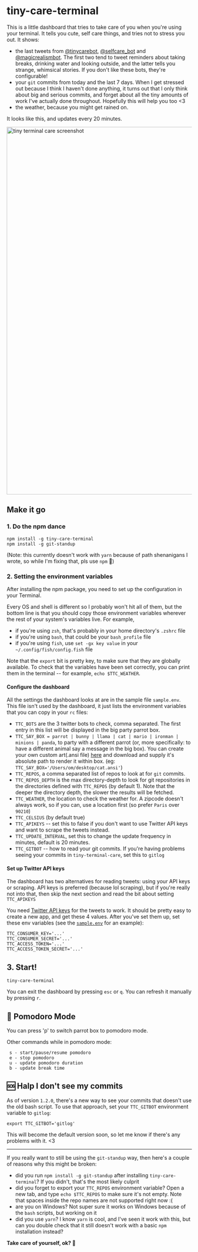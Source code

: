 # tiny-care-terminal
This is a little dashboard that tries to take care of you when you're using your terminal.
It tells you cute, self care things, and tries not to stress you out. It shows:
- the last tweets from [@tinycarebot](https://twitter.com/tinycarebot),
[@selfcare_bot](https://twitter.com/selfcare_bot) and
[@magicrealismbot](https://twitter.com/magicrealismbot). The first two tend
to tweet reminders about taking breaks, drinking water and looking outside, and the latter
tells you strange, whimsical stories. If you don't like these bots,
they're configurable!
- your `git` commits from today and the last 7 days. When I get stressed out
because I think I haven't done anything, it turns out that I only think about
big and serious commits, and forget about all the tiny amounts of work I've
actually done throughout. Hopefully this will help you too <3
- the weather, because you might get rained on.

It looks like this, and updates every 20 minutes.

<img width="1000" alt="tiny terminal care screenshot" src="https://cloud.githubusercontent.com/assets/1369170/25066240/adc3b1ac-21d5-11e7-9811-508b6bcfcc89.png">

## Make it go

### 1. Do the npm dance

```
npm install -g tiny-care-terminal
npm install -g git-standup
```
(Note: this currently doesn't work with `yarn` because of path shenanigans I wrote, so while I'm fixing that, pls use `npm` 🙏)

### 2. Setting the environment variables

After installing the npm package, you need to set up the configuration in your Terminal.

Every OS and shell is different so I probably won't hit all of them, but the bottom line is that
you should copy those environment variables wherever the rest of your system's variables live.
For example,
- if you're using `zsh`, that's probably in your home directory's `.zshrc` file
- if you're using `bash`, that could be your `bash_profile` file
- if you're using `fish`, use `set -gx key value` in your `~/.config/fish/config.fish` file

Note that the `export` bit is pretty key, to make sure that they are globally available. To check that the
variables have been set correctly, you can print them in the terminal -- for example, `echo $TTC_WEATHER`.

#### Configure the dashboard

All the settings the dashboard looks at are in the sample file `sample.env`. This file isn't used by the dashboard, it just
lists the environment variables that you can copy in your `rc` files:
  - `TTC_BOTS` are the 3 twitter bots to check, comma separated. The first entry
  in this list will be displayed in the big party parrot box.
  - `TTC_SAY_BOX = parrot | bunny | llama | cat | mario | ironman | minions | panda`, to party with a different parrot (or,
    more specifically: to have a different animal say a message in the big box). You can create your own custom art(.ansi file) [here](https://gauravchl.github.io/ansi-art/webapp/) and download and supply it's absolute path to render it within box. (eg: `TTC_SAY_BOX='/Users/om/desktop/cat.ansi'`)
  - `TTC_REPOS`, a comma separated list of repos to look at for `git` commits.
  - `TTC_REPOS_DEPTH` is the max directory-depth to look for git repositories in
  the directories defined with `TTC_REPOS` (by default 1). Note that the deeper
  the directory depth, the slower the results will be fetched.
  - `TTC_WEATHER`, the location to check the weather for. A zipcode doesn't
    always work, so if you can, use a location first (so prefer `Paris` over
    `90210`)
  - `TTC_CELSIUS` (by default true)
  - `TTC_APIKEYS` -- set this to false if you don't want to use Twitter API
  keys and want to scrape the tweets instead.
  - `TTC_UPDATE_INTERVAL`, set this to change the update frequency in minutes, default is 20 minutes.
  - `TTC_GITBOT` -- how to read your git commits. If you're having problems
  seeing your commits in `tiny-terminal-care`, set this to `gitlog`

#### Set up Twitter API keys

The dashboard has two alternatives for reading tweets: using your API keys
or scraping. API keys is preferred (because lol scraping), but if you're
really not into that, then skip the next section and read the bit about
setting `TTC_APIKEYS`

You need [Twitter API keys](https://apps.twitter.com/) for the tweets to work.
It should be pretty easy to create a new app, and get these 4 values.
After you've set them up, set these env variables (see the [`sample.env`](sample.env) for an
example):

```
TTC_CONSUMER_KEY='...'
TTC_CONSUMER_SECRET='...'
TTC_ACCESS_TOKEN='...'
TTC_ACCESS_TOKEN_SECRET='...'
```

## 3. Start!
```
tiny-care-terminal
```
You can exit the dashboard by pressing `esc` or `q`. You can refresh it
manually by pressing `r`.


## 🍅 Pomodoro Mode

You can press 'p' to switch parrot box to pomodoro mode.

Other commands while in pomodoro mode:

```
 s - start/pause/resume pomodoro
 e - stop pomodoro
 u - update pomodoro duration
 b - update break time

```


## 🆘 Halp I don't see my commits
As of version `1.2.0`, there's a new way to
see your commits that doesn't use the old bash script. To use that approach, set your
`TTC_GITBOT` environment variable to `gitlog`:

```
export TTC_GITBOT='gitlog'
```

This will become the default version soon,
so let me know if there's any problems with it. <3

---

If you really want to still be using the `git-standup` way, then here's a couple of reasons why this might be broken:
- did you run `npm install -g git-standup` after installing `tiny-care-terminal`? If you didn't, that's the most likely culprit
- did you forget to export your `TTC_REPOS` environment variable? Open a new tab, and type `echo $TTC_REPOS` to make sure it's not empty. Note that spaces inside the repo names are not supported right now :(
- are you on Windows? Not super sure it works on Windows because of the `bash` scripts, but working on it
- did you use `yarn`? I know `yarn` is cool, and I've seen it work with this, but can you double check that it still doesn't work with a basic `npm` installation instead?

**Take care of yourself, ok? 💖**
